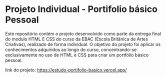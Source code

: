 # Projeto Individual - Portifolio básico Pessoal


Este repositório contém o projeto desenvolvido como parte da entrega final do modulo HTML E CSS do curso da EBAC (Escola Britânica de Artes Criativas), 
realizado de forma individual. O objetivo do projeto foi aplicar os conhecimentos adquiridos ao longo do curso, concentrando-se exclusivamente no uso de HTML e CSS para 
criar um portfólio básico pessoal.

link do projeto: https://estudo-portifolio-basico.vercel.app/

